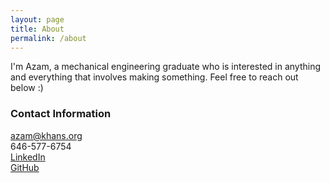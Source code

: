 ```yaml
---
layout: page
title: About
permalink: /about
---
```


I'm Azam, a mechanical engineering graduate who is interested in anything and everything that involves making something. Feel free to reach out below :)

### Contact Information

[azam@khans.org](mailto:azam@khans.org)  
646-577-6754  
[LinkedIn](https://linkedin.com/in/yourprofile)  
[GitHub](https://github.com/Azorre)
